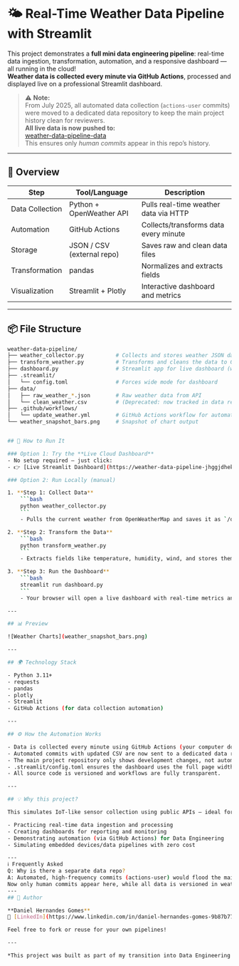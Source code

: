 # 🌤️ Real-Time Weather Data Pipeline with Streamlit

This project demonstrates a **full mini data engineering pipeline**: real-time data ingestion, transformation, automation, and a responsive dashboard — all running in the cloud!  
**Weather data is collected every minute via GitHub Actions**, processed and displayed live on a professional Streamlit dashboard.

> ⚠️ **Note:**  
> From July 2025, all automated data collection (`actions-user` commits) were moved to a dedicated data repository to keep the main project history clean for reviewers.  
> **All live data is now pushed to:**  
> [weather-data-pipeline-data](https://github.com/ostherhuspl/weather-data-pipeline-data)  
> This ensures only *human commits* appear in this repo’s history.

---

## 🚀 Overview

| Step            | Tool/Language            | Description                             |
| --------------- | ------------------------ | --------------------------------------- |
| Data Collection | Python + OpenWeather API | Pulls real-time weather data via HTTP   |
| Automation      | GitHub Actions           | Collects/transforms data every minute   |
| Storage         | JSON / CSV (external repo)| Saves raw and clean data files          |
| Transformation  | pandas                   | Normalizes and extracts fields          |
| Visualization   | Streamlit + Plotly       | Interactive dashboard and metrics       |

---

## 📦 File Structure

```bash
weather-data-pipeline/
├── weather_collector.py          # Collects and stores weather JSON data
├── transform_weather.py          # Transforms and cleans the data to CSV
├── dashboard.py                  # Streamlit app for live dashboard (with Plotly)
├── .streamlit/
│   └── config.toml               # Forces wide mode for dashboard
├── data/
│   ├── raw_weather_*.json        # Raw weather data from API
│   └── clean_weather.csv         # (Deprecated: now tracked in data repo)
├── .github/workflows/
│   └── update_weather.yml        # GitHub Actions workflow for automation
└── weather_snapshot_bars.png     # Snapshot of chart output


## 🧪 How to Run It

### Option 1: Try the **Live Cloud Dashboard**
- No setup required — just click:
- 👉 [Live Streamlit Dashboard](https://weather-data-pipeline-jhggjdheke6dnvfs8huxac.streamlit.app/)

### Option 2: Run Locally (manual)

1. **Step 1: Collect Data**
    ```bash
    python weather_collector.py
    ```
    - Pulls the current weather from OpenWeatherMap and saves it as `/data/raw_weather_<timestamp>.json`.

2. **Step 2: Transform the Data**
    ```bash
    python transform_weather.py
    ```
    - Extracts fields like temperature, humidity, wind, and stores them in `clean_weather.csv`.

3. **Step 3: Run the Dashboard**
    ```bash
    streamlit run dashboard.py
    ```
    - Your browser will open a live dashboard with real-time metrics and charts (wide mode enabled).

---

## 📊 Preview

![Weather Charts](weather_snapshot_bars.png)

---

## 🌍 Technology Stack

- Python 3.11+
- requests
- pandas
- plotly
- Streamlit
- GitHub Actions (for data collection automation)

---

## ⚙️ How the Automation Works

- Data is collected every minute using GitHub Actions (your computer doesn’t need to be on).
- Automated commits with updated CSV are now sent to a dedicated data repository.
- The main project repository only shows development changes, not automated data pushes.
- .streamlit/config.toml ensures the dashboard uses the full page width (wide layout).
- All source code is versioned and workflows are fully transparent.

---

## 💡 Why this project?

This simulates IoT-like sensor collection using public APIs — ideal for:

- Practicing real-time data ingestion and processing
- Creating dashboards for reporting and monitoring
- Demonstrating automation (via GitHub Actions) for Data Engineering
- Simulating embedded devices/data pipelines with zero cost

---
ℹ️ Frequently Asked
Q: Why is there a separate data repo?
A: Automated, high-frequency commits (actions-user) would flood the main project’s history and affect code review/portfolio value.
Now only human commits appear here, while all data is versioned in weather-data-pipeline-data.
---
## 📌 Author

**Daniel Hernandes Gomes**  
🔗 [LinkedIn](https://www.linkedin.com/in/daniel-hernandes-gomes-9b87b77a/)

Feel free to fork or reuse for your own pipelines!

---

*This project was built as part of my transition into Data Engineering and showcases skills in data ingestion, transformation, and visualization.*
